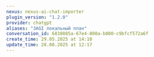 ```yaml
---
nexus: nexus-ai-chat-importer
plugin_version: "1.2.0"
provider: chatgpt
aliases: "3AGI локальный план"
conversation_id: 6838085a-67e4-800a-b000-c9bfcf572a6f
create_time: 29.05.2025 at 14:10
update_time: 28.08.2025 at 12:17
---
```

